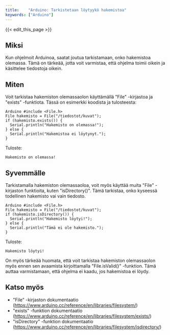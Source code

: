 ```yaml
---
title:    "Arduino: Tarkistetaan löytyykö hakemistoa"
keywords: ["Arduino"]
---
```


{{< edit_this_page >}}

## Miksi
Kun ohjelmoit Arduinoa, saatat joutua tarkistamaan, onko hakemistoa olemassa. Tämä on tärkeää, jotta voit varmistaa, että ohjelma toimii oikein ja käsittelee tiedostoja oikein.

## Miten
Voit tarkistaa hakemiston olemassaolon käyttämällä "File" -kirjastoa ja "exists" -funktiota. Tässä on esimerkki koodista ja tulosteesta:

```
Arduino #include <File.h>
File hakemisto = File("/tiedostot/kuvat");
if (hakemisto.exists()) {
  Serial.println("Hakemisto on olemassa!");
} else {
  Serial.println("Hakemistoa ei löytynyt.");
}
```

Tuloste:

```
Hakemisto on olemassa!
```

## Syvemmälle
Tarkistamalla hakemiston olemassaoloa, voit myös käyttää muita "File" -kirjaston funktioita, kuten "isDirectory()". Tämä tarkistaa, onko kyseessä todellinen hakemisto vai vain tiedosto.

```
Arduino #include <File.h>
File hakemisto = File("/tiedostot/kuvat");
if (hakemisto.isDirectory()) {
  Serial.println("Hakemisto löytyi!");
} else {
  Serial.println("Tämä ei ole hakemisto.");
}
```

Tuloste:

```
Hakemisto löytyi!
```

On myös tärkeää huomata, että voit tarkistaa hakemiston olemassaolon myös ennen sen avaamista kirjoittamalla "File.isValid()" -funktion. Tämä auttaa varmistamaan, että ohjelma ei kaadu, jos hakemistoa ei löydy.

## Katso myös
- "File" -kirjaston dokumentaatio (https://www.arduino.cc/reference/en/libraries/filesystem/)
- "exists" -funktion dokumentaatio (https://www.arduino.cc/reference/en/libraries/filesystem/exists/)
- "isDirectory" -funktion dokumentaatio (https://www.arduino.cc/reference/en/libraries/filesystem/isdirectory/)